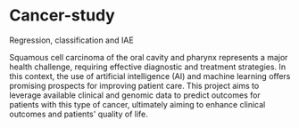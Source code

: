 # Cancer-study
Regression, classification and IAE

Squamous cell carcinoma of the oral cavity and pharynx represents a major health challenge, requiring effective diagnostic and treatment strategies. In this context, the use of artificial intelligence (AI) and machine learning offers promising prospects for improving patient care. This project aims to leverage available clinical and genomic data to predict outcomes for patients with this type of cancer, ultimately aiming to enhance clinical outcomes and patients' quality of life.
